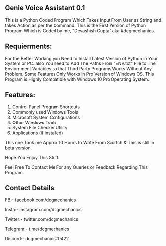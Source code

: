 Genie Voice Assistant 0.1
-------------------------

This is a Python Coded Program Which Takes Input From User as String
and takes Action as per the Command. This is the First Version of Python
Program Which is Coded by me, "Devashish Gupta" aka #dcgmechanics. 

Requierments:
-------------

For the Better Working you Need to Install Latest Version of Python
in Your System or PC. also You need to Add The Paths From "ENV.txt"
File to The Enviornment Variables so that Third Party Programs 
Works Without Any Problem. 
Some Features Only Works in Pro Version of Windows OS.
This Program is Highly Compatible with Windows 10 Pro Operating System.


Features:
---------
1. Control Panel Program Shortcuts
2. Commonly used Windows Tools
3. Microsoft System Configurations
4. Other Windows Tools
5. System File Checker Utility
6. Applications (if installed)

This one Took me Approx 10 Hours to Write From Sacrtch
& This is still in beta version.

Hope You Enjoy This Stuff. 

Feel Free To Contact Me For any Queries
or Feedback Regarding This Program.

Contact Details:
----------------

FB:- facebook.com/dcgmechanics

Insta:- instagram.com/dcgmechanics

Twitter:- twitter.com/dcgmechanics

Telegram:- t.me/dcgmechanics

Discord:- dcgmechanics#0422

